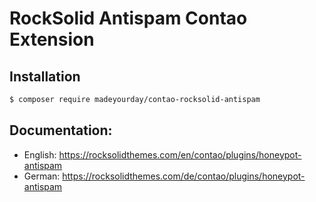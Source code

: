 # RockSolid Antispam Contao Extension

## Installation

```sh
$ composer require madeyourday/contao-rocksolid-antispam
```

## Documentation:

* English: https://rocksolidthemes.com/en/contao/plugins/honeypot-antispam
* German: https://rocksolidthemes.com/de/contao/plugins/honeypot-antispam
